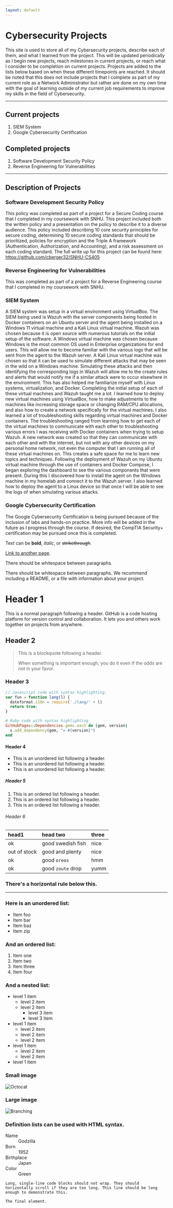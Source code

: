 ```yaml
---
layout: default
---
```


# Cybersecurity Projects

This site is used to store all of my Cybersecurity projects, describe each of them, and what I learned from the project. This will be updated periodically as I begin new projects, reach milestones in current projects, or reach what I consider to be completion on current projects. Projects are added to the lists below based on when these different timepoints are reached. It should be noted that this does not include projects that I complete as part of my current role as a Network Administrator but rather are done on my own time with the goal of learning outside of my current job requirements to improve my skills in the field of Cybersecurity. 

* * *

## Current projects
1. SIEM System
2. Google Cybersecurity Certification

## Completed projects
1. Software Development Security Policy
2. Reverse Engineering for Vulnerabilities

* * *

## Description of Projects

### Software Development Security Policy
This policy was completed as part of a project for a Secure Coding course that I completed in my coursework with SNHU. This project included both the written policy and a presentation on the policy to describe it to a diverse audience. This policy included describing 10 core security principles for secure coding, determining 10 secure coding standards that should be prioritized, policies for encryption and the Triple A framework (Authentication, Authorization, and Accounting), and a risk assessment on each coding standard. The full write up for this project can be found here: https://github.com/cberger32/SNHU-CS405

### Reverse Engineering for Vulnerabilities
This was completed as part of a project for a Reverse Engineering course that I completed in my coursework with SNHU. 

### SIEM System
A SIEM system was setup in a virtual environment using VirtualBox. The SIEM being used is Wazuh with the server components being hosted in Docker containers on an Ubuntu server and the agent being installed on a Windows 11 virtual machine and a Kali Linux virtual machine. Wazuh was chosen because it is open source with numerous tutorials on the initial setup of the software. A Windows virtual machine was chosen because Windows is the most common OS used in Enterprise organizations for end users. This will allow me to become familiar with the various logs that will be sent from the agent to the Wazuh server. A Kali Linux virtual machine was chosen so that it can be used to simulate different attacks that may be seen in the wild on a Windows machine. Simulating these attacks and then identifying the corresponding logs in Wazuh will allow me to the create rules and alerts that would notify me if a similar attack were to occur elsewhere in the environment. This has also helped me familiarize myself with Linux systems, virtualization, and Docker. 
Completing the initial setup of each of these virtual machines and Wazuh taught me a lot. I learned how to deploy new virtual machines using VirtualBox, how to make adjustments to the machines like increasing storage space or changing RAM/CPU allocations, and also how to create a network specifically for the virtual machines. I also learned a lot of troubleshooting skills regarding virtual machines and Docker containers. The troubleshooting ranged from learning how to get each of the virtual machines to communicate with each other to troubleshooting various errors I was receiving with Docker containers when trying to setup Wazuh. A new network was created so that they can communicate with each other and with the internet, but not with any other devices on my personal home network, not even the computer that I am running all of these virtual machines on. This creates a safe space for me to learn new topics and techniques. Following the deployment of Wazuh on my Ubuntu virtual machine through the use of containers and Docker Compose, I began exploring the dashboard to see the various components that were present. During this I discovered how to install the agent on the Windows machine in my homelab and connect it to the Wazuh server. I also learned how to deploy the agent to a Linux device so that once I will be able to see the logs of when simulating various attacks. 

### Google Cybersecurity Certification
The Google Cybersecurity Certification is being pursued because of the inclusion of labs and hands-on practice. More info will be added in the future as I progress through the course. If desired, the CompTIA Security+ certification may be pursued once this is completed. 


Text can be **bold**, _italic_, or ~~strikethrough~~.

[Link to another page](./another-page.html).

There should be whitespace between paragraphs.

There should be whitespace between paragraphs. We recommend including a README, or a file with information about your project.

# Header 1

This is a normal paragraph following a header. GitHub is a code hosting platform for version control and collaboration. It lets you and others work together on projects from anywhere.

## Header 2

> This is a blockquote following a header.
>
> When something is important enough, you do it even if the odds are not in your favor.

### Header 3

```js
// Javascript code with syntax highlighting.
var fun = function lang(l) {
  dateformat.i18n = require('./lang/' + l)
  return true;
}
```

```ruby
# Ruby code with syntax highlighting
GitHubPages::Dependencies.gems.each do |gem, version|
  s.add_dependency(gem, "= #{version}")
end
```

#### Header 4

*   This is an unordered list following a header.
*   This is an unordered list following a header.
*   This is an unordered list following a header.

##### Header 5

1.  This is an ordered list following a header.
2.  This is an ordered list following a header.
3.  This is an ordered list following a header.

###### Header 6

| head1        | head two          | three |
|:-------------|:------------------|:------|
| ok           | good swedish fish | nice  |
| out of stock | good and plenty   | nice  |
| ok           | good `oreos`      | hmm   |
| ok           | good `zoute` drop | yumm  |

### There's a horizontal rule below this.

* * *

### Here is an unordered list:

*   Item foo
*   Item bar
*   Item baz
*   Item zip

### And an ordered list:

1.  Item one
1.  Item two
1.  Item three
1.  Item four

### And a nested list:

- level 1 item
  - level 2 item
  - level 2 item
    - level 3 item
    - level 3 item
- level 1 item
  - level 2 item
  - level 2 item
  - level 2 item
- level 1 item
  - level 2 item
  - level 2 item
- level 1 item

### Small image

![Octocat](https://github.githubassets.com/images/icons/emoji/octocat.png)

### Large image

![Branching](https://guides.github.com/activities/hello-world/branching.png)


### Definition lists can be used with HTML syntax.

<dl>
<dt>Name</dt>
<dd>Godzilla</dd>
<dt>Born</dt>
<dd>1952</dd>
<dt>Birthplace</dt>
<dd>Japan</dd>
<dt>Color</dt>
<dd>Green</dd>
</dl>

```
Long, single-line code blocks should not wrap. They should horizontally scroll if they are too long. This line should be long enough to demonstrate this.
```

```
The final element.
```
